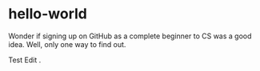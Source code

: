 # hello-world
Wonder if signing up on GitHub as a complete beginner to CS was a good idea. Well, only one way to find out.

Test Edit
.
